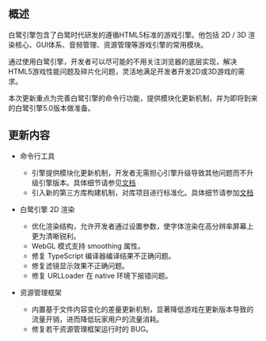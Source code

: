 
## 概述

白鹭引擎包含了白鹭时代研发的遵循HTML5标准的游戏引擎。他包括 2D / 3D 渲染核心、GUI体系、音频管理、资源管理等游戏引擎的常用模块。

通过使用白鹭引擎，开发者可以尽可能的不用关注浏览器的底层实现，解决HTML5游戏性能问题及碎片化问题，灵活地满足开发者开发2D或3D游戏的需求。

本次更新重点为完善白鹭引擎的命令行功能，提供模块化更新机制，并为即将到来的白鹭引擎5.0版本做准备。


## 更新内容

* 命令行工具
    * 引擎提供模块化更新机制，开发者无需担心引擎升级导致其他问题而不升级引擎版本。具体细节请参见[文档](../../projectConfig/configFile/README.md)
    * 引入新的第三方库构建机制，对库项目进行标准化。具体细节请参加[文档](../../projectConfig/libraryProject/README.md)

* 白鹭引擎 2D 渲染
    * 优化渲染结构，允许开发者通过设置参数，使字体渲染在高分辨率屏幕上更为清晰锐利。
    * WebGL 模式支持 smoothing 属性。
    * 修复 TypeScript 编译器编译结果不正确问题。
    * 修复滤镜显示效果不正确问题。
    * 修复 URLLoader 在 native 环境下报错问题。

* 资源管理框架
    * 内置基于文件内容变化的差量更新机制，显著降低游戏在更新版本导致的流量开销，进而降低玩家用户的流量消耗。
    * 修复若干资源管理框架运行时的 BUG。
    
